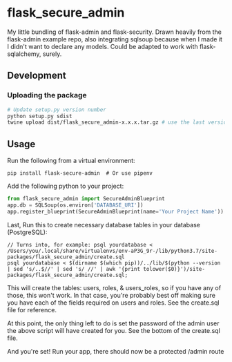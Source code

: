 # flask_secure_admin

My little bundling of flask-admin and flask-security. Drawn heavily from the flask-admin example repo, also integrating sqlsoup because when I made it I didn't want to declare any models. Could be adapted to work with flask-sqlalchemy, surely.

## Development

### Uploading the package

```bash
# Update setup.py version number
python setup.py sdist
twine upload dist/flask_secure_admin-x.x.x.tar.gz # use the last version created
```

## Usage

Run the following from a virtual environment:

    pip install flask-secure-admin  # Or use pipenv

Add the following python to your project:

```python
from flask_secure_admin import SecureAdminBlueprint
app.db = SQLSoup(os.environ['DATABASE_URI'])
app.register_blueprint(SecureAdminBlueprint(name='Your Project Name'))
```

Last, Run this to create necessary database tables in your database (PostgreSQL):

    // Turns into, for example: psql yourdatabase < /Users/you/.local/share/virtualenvs/env-aP3G_9r-/lib/python3.7/site-packages/flask_secure_admin/create.sql
    psql yourdatabase < $(dirname $(which pip))/../lib/$(python --version | sed 's/..$//' | sed 's/ //' | awk '{print tolower($0)}')/site-packages/flask_secure_admin/create.sql;    

This will create the tables: users, roles, & users_roles, so if you have any of those, this won't work.
In that case, you're probably best off making sure you have each of the fields required on users and roles.
See the create.sql file for reference.

At this point, the only thing left to do is set the password of the admin user the above script will have
created for you. See the bottom of the create.sql file.

And you're set! Run your app, there should now be a protected /admin route

